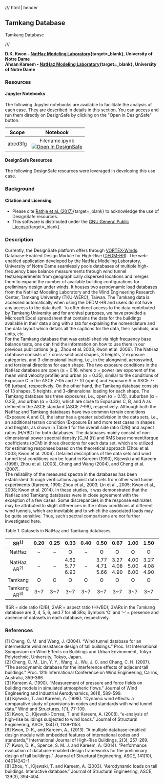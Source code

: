 /// html | header

## Tamkang Database

Tamkang Database

///

**D.K. Kwon - [NatHaz Modeling Laboratory](https://nathaz.nd.edu/){target=_blank}, University of Notre Dame**<br>
**Ahsan Kareem - [NatHaz Modeling Laboratory](https://nathaz.nd.edu/){target=_blank}, University of Notre Dame**

### Resources
 
#### Jupyter Notebooks
The following Jupyter notebooks are available to facilitate the analysis of each case. They are described in details in this section. You can access and run them directly on DesignSafe by clicking on the "Open in DesignSafe" button.

| Scope | Notebook |
| :-------: | :---------:  |
| abcd3fg | Filename.ipynb <br> [![Open In DesignSafe](/user-guide/img/Open-in-DesignSafe.svg)](https://jupyter.designsafe-ci.org/hub/user-redirect/lab/tree/CommunityData/Use%20Case%20Products/OpenFOAM/PyFoam_Jupyter/Jupyter_PyFoam.ipynb) |

#### DesignSafe Resources

The following DesignSafe resources were leveraged in developing this use case.

### Background
#### Citation and Licensing

* Please cite [Rathje et al. (2017)](https://doi.org/10.1061/(ASCE)NH.1527-6996.0000246){target=_blank} to acknowledge the use of DesignSafe resources.
* This software is distributed under the [GNU General Public License](https://www.gnu.org/licenses/gpl-3.0.html){target=_blank}.


### Description

Currently, the DesignSafe platform offers through [VORTEX-Winds](http://www.vortex-winds.org/): Database-Enabled Design Module for High-Rise ([DEDM-HR](http://evovw.ce.nd.edu/dadm/VW_design6_noauth1.html)). The web-enabled application developed by the NatHaz Modeling Laboratory, University of Notre Dame seamlessly pools databases of multiple high-frequency base balance measurements through wind tunnel tests/experiments from geographically dispersed locations and merges them to expand the number of available building configurations for preliminary design under winds. It houses two aerodynamic load databases from the NatHaz Modeling Laboratory and the Wind Engineering Research Center, Tamkang University (TKU-WERC), Taiwan. The Tamkang data is accessed automatically when using the DEDM-HR and users do not have any access to the data itself. To offer direct access to the data contributed by Tamkang University and for archival purposes, we have provided a Microsoft Excel spreadsheet that contains the data for the buildings available in their data along with a tab for explaining the nomenclature and the data layout which details all the captions for the data, their symbols, and units, etc. <br>
For the Tamkang database that was established via high frequency base balance tests, one can find the information on how to use them in our previous publications (e.g., Zhou et al. 2003; Kwon et al. 2006). The NatHaz database consists of 7 cross-sectional shapes, 3 heights, 2 exposure categories, and 3-dimensional loading, i.e., in the alongwind, acrosswind, and torsional directions for each shape. The two exposure conditions in the NatHaz database are open (α = 0.16, where α = power law exponent of the mean wind velocity profile) and urban (α = 0.35), similar to the conditions of Exposure C in the ASCE 7-05 and 7- 10 (open) and Exposure A in ASCE 7-98 (urban), respectively. On the other hand, the Tamkang database consists of 13 shapes, 5 heights, and 3-dimensional loading for each shape. The Tamkang database has three exposures, i.e., open (α = 0.15), suburban (α = 0.25), and urban (α = 0.32), which are close to Exposures C, B, and A as defined in the ASCE standard (ASCE 7-98), respectively. Although both the NatHaz and Tamkang databases have two common terrain conditions (Exposure A and C), the latter has a greater subdivision in the data sets, i.e., an additional terrain condition (Exposure B) and more test cases in shapes and heights, as shown in Table 1 for the overall side ratio (D/B) and aspect ratios (H/√BD) for both databases. The databases mainly consist of non-dimensional power spectral density [C_M (f)] and RMS base moment/torque coefficients (σCM) in three directions for each data set, which are utilized for estimating responses based on the theoretical approach (Zhou et al. 2003; Kwon et al. 2006). Detailed descriptions of the data sets and wind tunnel test conditions can be found in Kareem (1990), Kijewski and Kareem (1998), Zhou et al. (2003), Cheng and Wang (2004), and Cheng et al. (2007).<br>
The reliability of the measured spectra in the databases has been established through verifications against data sets from other wind tunnel experiments (Kareem, 1990; Zhou et al., 2003; Lin et al., 2005; Kwon et al., 2008; Kwon et al. 2014). In these studies, it was demonstrated that the NatHaz and Tamkang databases were in close agreement with the exception of a few cases. Some discrepancies in the response estimates may be attributed to slight differences in the inflow conditions at different wind tunnels, which are inevitable and to which the associated loads may be quite sensitive. Thus, such spectral comparisons are not further investigated here.

Table 1. Datasets in NatHaz and Tamkang databases

| SR<sup>1)</sup> | 0.20 | 0.25 | 0.33 | 0.40 | 0.50 | 0.67 | 1.00 | 1.50 | 2.00 | 2.50 | 3.00 | 4.00 | 5.00 |
|:---:|:---:|:---:|:---:|:---:|:---:|:---:|:---:|:---:|:---:|:---:|:---:|:---:|:---:|
| NatHaz | – | – | O | – | O | O | O | O | O | – | O | – | – |
| NatHaz AR<sup>2)</sup> | – | – | 4.62 5.77 6.93 | – | 3.77 4.71 5.66 | 3.27 4.08 4.90 | 4.00 5.00 6.00 | 3.27 4.08 4.90 | 3.77 4.71 5.66 | – | 4.62 5.77 6.93 | – | – |
| Tamkang | O | O | O | O | O | O | O | O | O | O | O | O | O |
| Tamkang AR<sup>3)</sup> | 3~7 | 3~7 | 3~7 | 3~7 | 3~7 | 3~7 | 3~7 | 3~7 | 3~7 | 3~7 | 3~7 | 3~7 | 3~7 |

1)SR = side ratio (D/B); 2)AR = aspect ratio (H/√BD); 3)ARs in the Tamkang database are 3, 4, 5, 6, and 7 for all SRs; Symbols ‘O’ and ‘–’ = presence and absence of datasets in each database, respectively.




### References
[1] Cheng, C. M. and Wang, J. (2004). “Wind tunnel database for an intermediate wind resistance design of tall buildings.” Proc. 1st International Symposium on Wind Effects on Buildings and Urban Environment, Tokyo Polytechnic, University, Tokyo, Japan.<br>
[2] Cheng, C. M., Lin, Y. Y., Wang, J., Wu, J. C. and Chang, C. H. (2007). “The aerodynamic database for the interference effects of adjacent tall buildings.” Proc. 12th International Conference on Wind Engineering, Cairns, Australia, 359-366.<br>
[3] Kareem A. (1990). “Measurement of pressure and force fields on building models in simulated atmospheric flows.” Journal of Wind Engineering and Industrial Aerodynamics, 36(1), 589-599.<br>
[4] Kijewski, T. and Kareem, A. (1998). “Dynamic wind effects: a comparative study of provisions in codes and standards with wind tunnel data.” Wind and Structures, 1(1), 77-109.<br>
[5] Kwon, D., Kijewski-Correa, T. and Kareem, A. (2008). “e-analysis of high-rise buildings subjected to wind loads.” Journal of Structural Engineering, ASCE, 134(7), 1139-1153.<br>
[6] Kwon, D. K., and Kareem, A., (2013). “A multiple database-enabled design module with embedded features of international codes and standards,” International Journal of High-Rise Buildings, 2(3), 257-269.<br>
[7] Kwon, D. K., Spence, S. M. J. and Kareem, A. (2014). “Performance evaluation of database-enabled design frameworks for the preliminary design of tall buildings." Journal of Structural Engineering, ASCE, 141(10), 04014242-1.<br>
[8] Zhou, Y., Kijewski, T. and Kareem, A. (2003). “Aerodynamic loads on tall buildings: Interactive database.” Journal of Structural Engineering, ASCE, 129(3), 394-404.<br>
